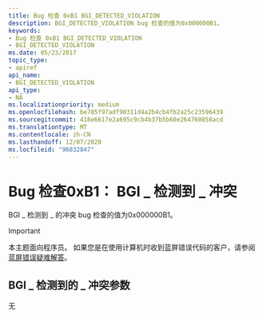 ```yaml
---
title: Bug 检查 0xB1 BGI_DETECTED_VIOLATION
description: BGI_DETECTED_VIOLATION bug 检查的值为0x000000B1。
keywords:
- Bug 检查 0xB1 BGI_DETECTED_VIOLATION
- BGI_DETECTED_VIOLATION
ms.date: 05/23/2017
topic_type:
- apiref
api_name:
- BGI_DETECTED_VIOLATION
api_type:
- NA
ms.localizationpriority: medium
ms.openlocfilehash: be785f97adf90311d4a2b4cb4fb2a25c23596439
ms.sourcegitcommit: 418e6617e2a695c9cb4b37b5b60e264760858acd
ms.translationtype: MT
ms.contentlocale: zh-CN
ms.lasthandoff: 12/07/2020
ms.locfileid: "96832847"
---
```

# <a name="bug-check-0xb1-bgi_detected_violation"></a>Bug 检查0xB1： BGI \_ 检测到 \_ 冲突


BGI \_ 检测到 \_ 的冲突 bug 检查的值为0x000000B1。

> [!IMPORTANT]
> 本主题面向程序员。 如果您是在使用计算机时收到蓝屏错误代码的客户，请参阅[蓝屏错误疑难解答](https://www.windows.com/stopcode)。


## <a name="bgi_detected_violation-parameters"></a>BGI \_ 检测到的 \_ 冲突参数


无

 

 




